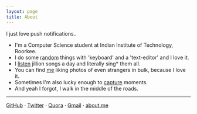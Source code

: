 ```yaml
---
layout: page
title: About
---
```


<p class="message">
  I just love push notifications..
</p>

* I'm a Computer Science student at Indian Institute of Technology, Roorkee.
* I do some [random](https://github.com/pravj) things with 'keyboard' and a 'text-editor' and I love it.
* I [listen](http://www.last.fm/user/pravj) jillion songs a day and literally sing* them all.
* You can find [me](https://facebook.com/hackpravj) liking photos of even strangers in bulk, because I love it.
* Sometimes I'm also lucky enough to [capture](https://pravj.github.io/cursor) moments.
* And yeah I forgot, I walk in the middle of the roads.

---

[GitHub](https://github.com/pravj) · [Twitter](https://twitter.com/hackpravj) · [Quora](http://www.quora.com/Pravendra-Singh-Rathore) · [Gmail](<mailto:hackpravj@gmail.com>) · [about.me](https://about.me/pravj)
